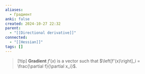 ```yaml
---
aliases:
  - Градиент
anki: false
created: 2024-10-27 22:32
parent:
  - "[[Directional derivative]]"
connected:
  - "[[Hessian]]"
tags: []
---
```


> [!tip] **Gradient** $f'(x)$ 
is a vector such that $\left[f'(x)\right]_i = \frac{\partial f}{\partial x_i}$.